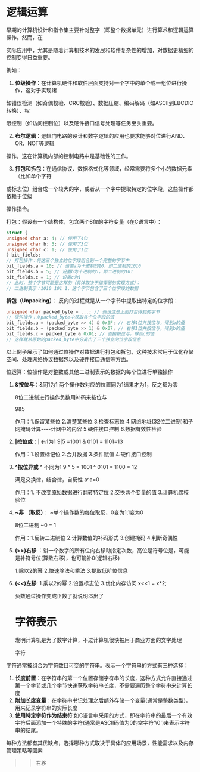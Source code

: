 # 逻辑运算

早期的计算机设计和指令集主要针对整字（即整个数据单元）进行算术和逻辑运算操作。然而，在

实际应用中，尤其是随着计算机技术的发展和软件复杂性的增加，对数据更精细的控制变得日益重要。

例如：

1. **位级操作**：在计算机硬件和软件层面支持对一个字中的单个或一组位进行操作，这对于实现诸

如错误检测（如奇偶校验、CRC校验）、数据压缩、编码解码（如ASCII到EBCDIC转换）、权

限控制（如访问控制位）以及硬件接口信号处理等任务至关重要。

2. **布尔逻辑**：逻辑门电路的设计和数字逻辑的应用也要求能够对位进行AND、OR、NOT等逻辑

操作，这在计算机内部的控制电路中是基础性的工作。

3. **打包和拆包**：在通信协议、数据格式化等领域，经常需要将多个小的数据元素（比如单个字符

或标志位）组合成一个较大的字，或者从一个字中提取特定的位字段，这些操作都依赖于位级

操作指令。



打包：假设有一个结构体，包含两个8位的字符变量（在C语言中）：

```c
struct {
unsigned char a: 4; // 使用了4位
unsigned char b: 3; // 使用了3位
unsigned char c: 1; // 使用了1位
} bit_fields;
// 打包操作：将这三个独立的位字段组合到一个完整的字节中
bit_fields.a = 10; // 设置a为十进制的10，即二进制的1010
bit_fields.b = 5; // 设置b为十进制的5，即二进制的101
bit_fields.c = 1; // 设置c为1
// 此时，整个字节可能是这样的（具体取决于编译器的实现方式）：
// 二进制表示：1010 101 1，这个字节包含了三个位字段的数据	
```

**拆包（****Unpacking****）**： 反向的过程就是从一个字节中提取出特定的位字段：

```c
unsigned char packed_byte = ...; // 假设这是上面打包得到的字节
// 拆包操作：从packed_byte中获取各个位字段的值
bit_fields.a = (packed_byte >> 4) & 0x0F; // 右移4位并按位与，得到a的值
bit_fields.b = (packed_byte >> 1) & 0x07; // 右移1位并按位与，得到b的值
bit_fields.c = packed_byte & 0x01; // 直接按位与，得到c的值
// 这样就从原始的packed_byte中分离出了三个独立的位字段信息
```

以上例子展示了如何通过位操作对数据进行打包和拆包，这种技术常用于优化存储空间、处理网络协议数据包以及硬件接口通信等方面。



位运算：位操作是对整数或其他二进制表示的数据的每个位进行单独操作

1. **&按位与**：&同1为1 两个操作数对应的位置同为1结果才为1，反之都为零

   8位二进制进行操作负数用补码来按位与

   9&5

   作用：1.保留某些位   2.清楚某些位  3.检查标志位   4.网络地址(32位二进制)和子网掩码计算----计网中的内容  5.硬件接口控制  6.数据有效性检验

2. **|按位或**：| 有1为1 9|5 =1001 & 0101 = 1101=13

   作用：1.设置标记位  2.合并数据 3.条件赋值 4.硬件接口控制

3. **^按位异或**  ^ 不同为1    9 ^ 5 = 1001 ^ 0101 = 1100 = 12

   满足交换律，结合律，自反性 a^a=0

   作用：1. 不改变原始数据进行翻转特定位 2.交换两个变量的值 3.计算机偶校验位

4. **~非  （取反）**： ~单个操作数的每位取反，0变为1,1变为0

   8位二进制 ~0 = 1

   作用：1.反转二进制位 2.计算数值的补码形式 3.创建掩码  4.判断奇偶性

5. **(>>)右移** ：讲一个数字的所有位向右移动指定次数，高位是符号位是，可能是补符号位(算数右移)，也可能补0(逻辑右移)

   1.除以2的幂  2.快速除法和乘法  3.提取低阶位信息

6. **(<<)左移**: 1.乘以2的幂    2.设置标志位  3.优化内存访问  x<<1  =  x*2; 

   负数通过操作变成正数了就说明溢出了

   

   # 字符表示

   发明计算机是为了数字计算，不过计算机很快被用于商业方面的文字处理

   字符

字符通常被组合为字符数目可变的字符串。表示一个字符串的方式有三种选择：

1. **长度前置**：在字符串的第一个位置存储字符串的长度，这种方式允许直接通过第一个字节或几个字节快速获取字符串长度，不需要遍历整个字符串来计算长度
2. **附加长度变量**：在字符串书记处理之后额外存储一个变量(通常是整数类型)，用来记录字符串的实际长度
3. **使用特定字符作为结束符**:如C语言中采用的方式，即在字符串的最后一个有效字符后面添加一个特殊的字符(通常是ASCII码值为0的空字符'\0')来表示字符串的结尾。

每种方法都有其优缺点，选择哪种方式取决于具体的应用场景，性能需求以及内存管理策略等因素

> > 右移

